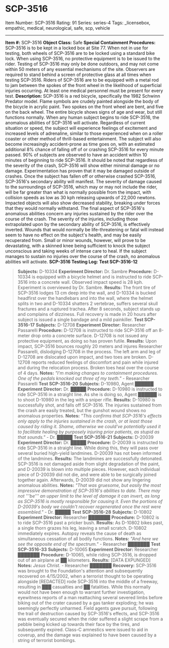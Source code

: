 # SCP-3516
Item Number: SCP-3516
Rating: 91
Series: series-4
Tags: _licensebox, empathic, medical, neurological, safe, scp, vehicle

---

**Item #:** SCP-3516
**Object Class:** Safe
**Special Containment Procedures:** SCP-3516 is to be kept in a locked box at Site 77. When not in use for testing, both wheels of SCP-3516 are to be locked using a standard bike lock.
When using SCP-3516, no protective equipment is to be issued to the rider. Testing of SCP-3516 may only be done outdoors, and may not come within 50 meters of any essential mechanisms of the site. Observers are required to stand behind a screen of protective glass at all times when testing SCP-3516. Riders of SCP-3516 are to be equipped with a metal rod to jam between the spokes of the front wheel in the likelihood of superficial injuries occurring. At least one medical personnel must be present for every test.
**Description:** SCP-3516 is a red bicycle, specifically the 1982 Schwinn Predator model. Flame symbols are crudely painted alongside the body of the bicycle in acrylic paint. Two spokes on the front wheel are bent, and five on the back wheel. The entire bicycle shows signs of age and wear, but still functions normally.
When any human subject begins to ride SCP-3516, the anomalous abilities of SCP-3516 will activate. Regardless of current situation or speed, the subject will experience feelings of excitement and increased levels of adrenaline, similar to those experienced when on a roller coaster or other method of thrill-based entertainment. The subject will also become increasingly accident-prone as time goes on, with an estimated additional 8% chance of falling off of or crashing SCP-3516 for every minute passed. 90% of subjects are observed to have an accident within 10 minutes of beginning to ride SCP-3516. It should be noted that regardless of the severity of the crash, SCP-3516 will show either minimal damage or no damage. Experimentation has proven that it may be damaged outside of crashes.
Once the subject has fallen off or otherwise crashed SCP-3516, SCP-3516's secondary ability will manifest. The severity of damage caused to the surroundings of SCP-3516, which may or may not include the rider, will be far greater than what is normally possible from the impact, with collision speeds as low as 30 kph releasing upwards of 22,000 newtons. Impacted objects will also show decreased stability, breaking under forces that they would normally withstand.
The final aspect of SCP-3516's anomalous abilities concern any injuries sustained by the rider over the course of the crash. The severity of the injuries, including those extrapolated upon by the secondary ability of SCP-3516, is effectively inverted. Wounds that would normally be life-threatening or fatal will instead seem to have no effect on the subject's health, and may be easily recuperated from. Small or minor wounds, however, will prove to be devastating, with a skinned knee being sufficient to knock the subject unconscious and taking weeks of intense care to heal. If the subject manages to sustain no injuries over the course of the crash, no anomalous abilities will activate.
**SCP-3516 Testing Log:**
**Test SCP-3516-12**
> **Subjects:** D-10334
> **Experiment Director:** Dr. Sambre
> **Procedure:** D-10334 is equipped with a bicycle helmet and is instructed to ride SCP-3516 into a concrete wall. Observed impact speed is 28 kph. Experiment is overviewed by Dr. Sambre.
> **Results:** The front tire of SCP-3516 lodges 13 cm deep into the wall, and D-10334 is bucked headfirst over the handlebars and into the wall, where the helmet splits in two and D-10334 shatters 2 vertebrae, suffers several skull fractures and a ruptured trachea. After 8 seconds, subject stands up and complains of dizziness. Full recovery is made in 20 hours after subject is issued a single bandage and a mild painkiller.
**Test SCP-3516-17**
> **Subjects:** D-12708
> **Experiment Director:** Researcher Passarelli
> **Procedure:** D-12708 is instructed to ride SCP-3516 off an 8-meter drop onto a concrete surface. D-12708 is not issued any protective equipment, as doing so has proven futile.
> **Results:** Upon impact, SCP-3516 bounces roughly 20 meters and injures Researcher Passarelli, dislodging D-12708 in the process. The left arm and leg of D-12708 are dislocated upon impact, and two toes are broken. D-12708 reports reduced feelings of discomfort and pain while injured and during the relocation process. Broken toes heal over the course of 4 days.
> **Notes:** _"I'm making changes to containment procedures. One of the pedals knocked out three of my teeth."_ \- Researcher Passarelli
**Test SCP-3516-20**
> **Subjects:** D-10980, Agent ██████  
>  **Experiment Director:** Dr. █████
> **Procedure:** D-10980 is instructed to ride SCP-3516 in a straight line. As she is doing so, Agent ██████ is to shoot D-10980 in the leg with a sniper rifle.
> **Results:** D-10980 is successfully shot, and falls off SCP-3516. The injuries sustained from the crash are easily treated, but the gunshot wound shows no anomalous properties.
> **Notes:** _"This confirms that SCP-3516's effects only apply to the injuries sustained in the crash, or at least those caused by riding it. Shame, otherwise we could've potentially used it to facilitate healing by purposely injuring prior patients, as stupid as that sounds."_ \- Dr. █████
**Test SCP-3516-21**
> **Subjects:** D-20039
> **Experiment Director:** Dr. █████
> **Procedure:** D-20039 is instructed to ride SCP-3516 in a straight line. While doing this, they will pass over several buried high-yield landmines. D-20039 has not been informed of the landmines.
> **Results:** The landmines are successfully detonated. SCP-3516 is not damaged aside from slight degradation of the paint, and D-20039 is blown into multiple pieces. However, each individual piece of D-20039 did not die, and were able to be surgically joined together again. Afterwards, D-20039 did not show any lingering anomalous abilities.
> **Notes:** _"That was gruesome, but easily the most impressive demonstration of SCP-3516's abilities to date. There may not '''be''' an upper limit to the level of damage it can invert, as long as SCP-3516 is mostly responsible for causing it. Even the portions of D-20039's body we couldn't recover regenerated once the rest were assembled."_ \- Dr. █████
**Test SCP-3516-28**
> **Subjects:** D-10802
> **Experiment Director:** Researcher ███████
> **Procedure:** D-10802 is to ride SCP-3516 past a pricker bush.
> **Results:** As D-10802 bikes past, a single thorn grazes his leg, leaving a small scratch. D-10802 immediately expires. Autopsy reveals the cause of death as simultaneous cessation of all bodily functions.
> **Notes:** _"And here we see the opposite end of the spectrum."_ \- Researcher ███████
**Test SCP-3516-33**
> **Subjects:** D-10065
> **Experiment Director:** Researcher ███████
> **Procedure:** D-10065, while riding SCP-3516, is dropped out of an airplane at ██ kilometers.
> **Results:** [DATA EXPUNGED]
> **Notes:** _Jesus Christ._ \- Researcher ███████
**Recovery:** SCP-3516 was brought to the Foundation's attention and subsequently recovered on 4/15/2002, when a terrorist thought to be operating alongside [REDACTED] rode SCP-3516 into the middle of a freeway, resulting in ███ casualties and ██ fatalities. While this normally would not have been enough to warrant further investigation, eyewitness reports of a man reattaching several severed limbs before biking out of the crater caused by a gas tanker exploding; he was seemingly perfectly unharmed. Field agents gave pursuit, following the trail of destruction caused by SCP-3516's effects, and SCP-3516 was eventually secured when the rider suffered a slight scrape from a pebble being kicked up towards their face by the tires, and subsequently expired. Class-C amnestics were issued to aid in coverup, and the damage was explained to have been caused by a string of terrorist bombings.